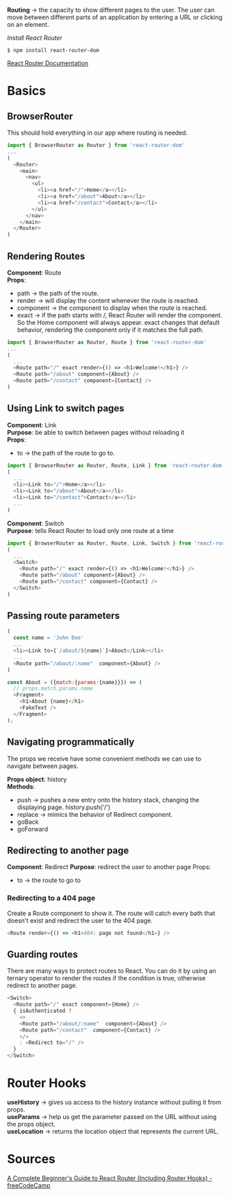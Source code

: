 __Routing__ → the capacity to show different pages to the user. The user can move between different parts of an application by entering a URL or clicking on an element.

_Install React Router_
```
$ npm install react-router-dom
```

[React Router Documentation](https://reacttraining.com/react-router/web/guides/quick-start)

# Basics
## BrowserRouter
This should hold everything in our app where routing is needed.
```javascript
import { BrowserRouter as Router } from 'react-router-dom'
...
(
  <Router>
    <main>
      <nav>
        <ul>
          <li><a href="/">Home</a></li>
          <li><a href="/about">About</a></li>
          <li><a href="/contact">Contact</a></li>
        </ul>
      </nav>
    </main>
  </Router>
)
```

## Rendering Routes
**Component**: Route\
**Props**:
- path → the path of the route.
- render → will display the content whenever the route is reached.
- component → the component to display when the route is reached.
- exact → if the path starts with /, React Router will render the component. So the Home component will always appear. exact changes that default behavior, rendering the component only if it matches the full path.
```javascript
import { BrowserRouter as Router, Route } from 'react-router-dom'
...
(
  ...
  <Route path="/" exact render={() => <h1>Welcome!</h1>} />
  <Route path="/about" component={About} />
  <Route path="/contact" component={Contact} />
)
```

## Using Link to switch pages
**Component**: Link\
**Purpose**: be able to switch between pages without reloading it\
**Props**:
- to → the path of the route to go to.
```javascript
import { BrowserRouter as Router, Route, Link } from 'react-router-dom'
(
  ...
  <li><Link to="/">Home</a></li>
  <li><Link to="/about">About</a></li>
  <li><Link to="/contact">Contact</a></li>
  ...
)
```

**Component**: Switch\
**Purpose**: tells React Router to load only one route at a time
```javascript
import { BrowserRouter as Router, Route, Link, Switch } from 'react-router-dom'
(
  ...
  <Switch>
    <Route path="/" exact render={() => <h1>Welcome!</h1>} />
    <Route path="/about" component={About} />
    <Route path="/contact" component={Contact} />
  </Switch>
)
```

## Passing route parameters
```javascript
(
  const name = 'John Doe'
  ...
  <li><Link to={`/about/${name}`}>About</Link></li>
  ...
  <Route path="/about/:name"  component={About} />
)

const About = ({match:{params:{name}}}) => (
  // props.match.params.name
  <Fragment>
    <h1>About {name}</h1>
    <FakeText />
  </Fragment>
);
```

## Navigating programmatically
The props we receive have some convenient methods we can use to navigate between pages.

**Props object**: history\
**Methods**:
- push → pushes a new entry onto the history stack, changing the displaying page. history.push('/')
- replace → mimics the behavior of Redirect component.
- goBack
- goForward

## Redirecting to another page
**Component**: Redirect
**Purpose**: redirect the user to another page
Props:
- to → the route to go to

### Redirecting to a 404 page
Create a Route component to show it. The route will catch every bath that doesn't exist and redirect the user to the 404 page.
```javascript
<Route render={() => <h1>404: page not found</h1>} />
```

## Guarding routes
There are many ways to protect routes to React. You can do it by using an ternary operator to render the routes if the condition is true, otherwise redirect to another page.
```javascript
<Switch>
  <Route path="/" exact component={Home} />
  { isAuthenticated ? 
    <>
    <Route path="/about/:name"  component={About} />
    <Route path="/contact"  component={Contact} />
    </> 
    : <Redirect to="/" />
  }      
</Switch>
```

# Router Hooks
__useHistory__ → gives us access to the history instance without pulling it from props.\
__useParams__ → help us get the parameter passed on the URL without using the props object.\
__useLocation__ → returns the location object that represents the current URL.

# Sources
[A Complete Beginner's Guide to React Router (Including Router Hooks) - freeCodeCamp](https://www.freecodecamp.org/news/a-complete-beginners-guide-to-react-router-include-router-hooks/)